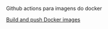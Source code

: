 Github actions para imagens do docker

[Build and push Docker images](https://github.com/marketplace/actions/build-and-push-docker-images)

